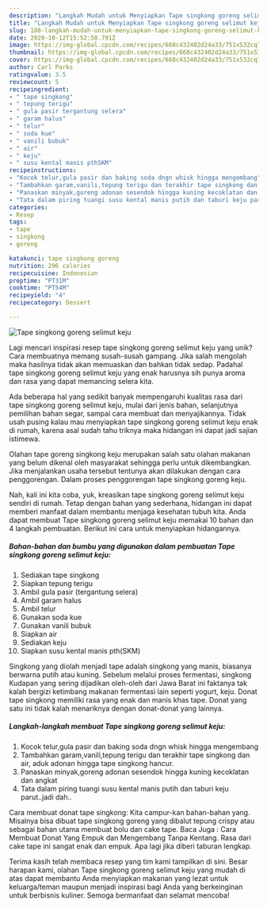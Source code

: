 ```yaml
---
description: "Langkah Mudah untuk Menyiapkan Tape singkong goreng selimut keju, Menggugah Selera"
title: "Langkah Mudah untuk Menyiapkan Tape singkong goreng selimut keju, Menggugah Selera"
slug: 188-langkah-mudah-untuk-menyiapkan-tape-singkong-goreng-selimut-keju-menggugah-selera
date: 2020-10-12T15:52:58.791Z
image: https://img-global.cpcdn.com/recipes/668c432402d24a33/751x532cq70/tape-singkong-goreng-selimut-keju-foto-resep-utama.jpg
thumbnail: https://img-global.cpcdn.com/recipes/668c432402d24a33/751x532cq70/tape-singkong-goreng-selimut-keju-foto-resep-utama.jpg
cover: https://img-global.cpcdn.com/recipes/668c432402d24a33/751x532cq70/tape-singkong-goreng-selimut-keju-foto-resep-utama.jpg
author: Carl Parks
ratingvalue: 3.5
reviewcount: 5
recipeingredient:
- " tape singkong"
- " tepung terigu"
- " gula pasir tergantung selera"
- " garam halus"
- " telur"
- " soda kue"
- " vanili bubuk"
- " air"
- " keju"
- " susu kental manis pthSKM"
recipeinstructions:
- "Kocok telur,gula pasir dan baking soda dngn whisk hingga mengembang"
- "Tambahkan garam,vanili,tepung terigu dan terakhir tape singkong dan air, aduk adonan hingga tape singkong hancur."
- "Panaskan minyak,goreng adonan sesendok hingga kuning kecoklatan dan angkat"
- "Tata dalam piring tuangi susu kental manis putih dan taburi keju parut..jadi dah.."
categories:
- Resep
tags:
- tape
- singkong
- goreng

katakunci: tape singkong goreng 
nutrition: 296 calories
recipecuisine: Indonesian
preptime: "PT31M"
cooktime: "PT54M"
recipeyield: "4"
recipecategory: Dessert

---
```



![Tape singkong goreng selimut keju](https://img-global.cpcdn.com/recipes/668c432402d24a33/751x532cq70/tape-singkong-goreng-selimut-keju-foto-resep-utama.jpg)

Lagi mencari inspirasi resep tape singkong goreng selimut keju yang unik? Cara membuatnya memang susah-susah gampang. Jika salah mengolah maka hasilnya tidak akan memuaskan dan bahkan tidak sedap. Padahal tape singkong goreng selimut keju yang enak harusnya sih punya aroma dan rasa yang dapat memancing selera kita.

Ada beberapa hal yang sedikit banyak mempengaruhi kualitas rasa dari tape singkong goreng selimut keju, mulai dari jenis bahan, selanjutnya pemilihan bahan segar, sampai cara membuat dan menyajikannya. Tidak usah pusing kalau mau menyiapkan tape singkong goreng selimut keju enak di rumah, karena asal sudah tahu triknya maka hidangan ini dapat jadi sajian istimewa.

Olahan tape goreng singkong keju merupakan salah satu olahan makanan yang belum dikenal oleh masyarakat sehingga perlu untuk dikembangkan. Jika menjalankan usaha tersebut tentunya akan dilakukan dengan cara penggorengan. Dalam proses penggorengan tape singkong goreng keju.


Nah, kali ini kita coba, yuk, kreasikan tape singkong goreng selimut keju sendiri di rumah. Tetap dengan bahan yang sederhana, hidangan ini dapat memberi manfaat dalam membantu menjaga kesehatan tubuh kita. Anda dapat membuat Tape singkong goreng selimut keju memakai 10 bahan dan 4 langkah pembuatan. Berikut ini cara untuk menyiapkan hidangannya.

<!--inarticleads1-->

##### Bahan-bahan dan bumbu yang digunakan dalam pembuatan Tape singkong goreng selimut keju:

1. Sediakan  tape singkong
1. Siapkan  tepung terigu
1. Ambil  gula pasir (tergantung selera)
1. Ambil  garam halus
1. Ambil  telur
1. Gunakan  soda kue
1. Gunakan  vanili bubuk
1. Siapkan  air
1. Sediakan  keju
1. Siapkan  susu kental manis pth(SKM)


Singkong yang diolah menjadi tape adalah singkong yang manis, biasanya berwarna putih atau kuning. Sebelum melalui proses fermentasi, singkong Kudapan yang sering dijadikan oleh-oleh dari Jawa Barat ini faktanya tak kalah bergizi ketimbang makanan fermentasi lain seperti yogurt, keju. Donat tape singkong memiliki rasa yang enak dan manis khas tape. Donat yang satu ini tidak kalah menariknya dengan donat-donat yang lainnya. 

<!--inarticleads2-->

##### Langkah-langkah membuat Tape singkong goreng selimut keju:

1. Kocok telur,gula pasir dan baking soda dngn whisk hingga mengembang
1. Tambahkan garam,vanili,tepung terigu dan terakhir tape singkong dan air, aduk adonan hingga tape singkong hancur.
1. Panaskan minyak,goreng adonan sesendok hingga kuning kecoklatan dan angkat
1. Tata dalam piring tuangi susu kental manis putih dan taburi keju parut..jadi dah..


Cara membuat donat tape singkong: Kita campur-kan bahan-bahan yang. Misalnya bisa dibuat tape singkong goreng yang dibalut tepung crispy atau sebagai bahan utama membuat bolu dan cake tape. Baca Juga : Cara Membuat Donat Yang Empuk dan Mengembang Tanpa Kentang. Rasa dari cake tape ini sangat enak dan empuk. Apa lagi jika diberi taburan lengkap. 

Terima kasih telah membaca resep yang tim kami tampilkan di sini. Besar harapan kami, olahan Tape singkong goreng selimut keju yang mudah di atas dapat membantu Anda menyiapkan makanan yang lezat untuk keluarga/teman maupun menjadi inspirasi bagi Anda yang berkeinginan untuk berbisnis kuliner. Semoga bermanfaat dan selamat mencoba!
